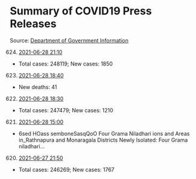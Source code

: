# Summary of COVID19 Press Releases
Source: [Department of Government Information](https://www.dgi.gov.lk/news/press-releases-sri-lanka/covid-19-documents)




624. [2021-06-28 21:10](./nopdf.dgigovlk.ref624.md)
  * Total cases: 248119; New cases: 1850
623. [2021-06-28 18:40](./nopdf.dgigovlk.ref623.md)
  * New deaths: 41
622. [2021-06-28 18:30](./nopdf.dgigovlk.ref622.md)
  * Total cases: 247479; New cases: 1210
621. [2021-06-28 15:00](./nopdf.dgigovlk.ref621.md)
  * 6sed HOass semboneSasqQoO
Four Grama Niladhari ions and Areas in_Rathnapura and Monaragala Districts
Newly Isolated:
Four Grama niladhari...
620. [2021-06-27 21:50](./nopdf.dgigovlk.ref620.md)
  * Total cases: 246269; New cases: 1767